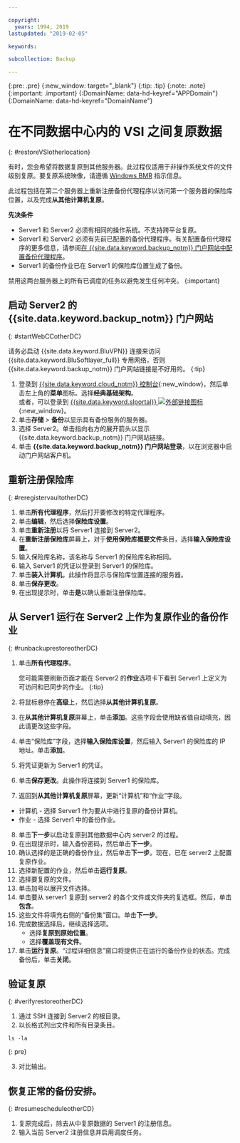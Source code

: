 ```yaml
---

copyright:
  years: 1994, 2019
lastupdated: "2019-02-05"

keywords:

subcollection: Backup

---
```

{:pre: .pre}
{:new_window: target="_blank"}
{:tip: .tip}
{:note: .note}
{:important: .important}
{:DomainName: data-hd-keyref="APPDomain"}
{:DomainName: data-hd-keyref="DomainName"}

# 在不同数据中心内的 VSI 之间复原数据
{: #restoreVSIotherlocation}

有时，您会希望将数据复原到其他服务器。此过程仅适用于非操作系统文件的文件级别复原。要复原系统映像，请遵循 [Windows BMR](/docs/infrastructure/Backup?topic=Backup-restoreBMR) 指示信息。

此过程包括在第二个服务器上重新注册备份代理程序以访问第一个服务器的保险库位置，以及完成**从其他计算机复原**。

**先决条件**

- Server1 和 Server2 必须有相同的操作系统。不支持跨平台复原。
- Server1 和 Server2 必须有先前已配置的备份代理程序。有关配置备份代理程序的更多信息，请参阅[在 {{site.data.keyword.backup_notm}} 门户网站中配置备份代理程序](/docs/infrastructure/Backup?topic=Backup-gettingstarted#getting-started)。
- Server1 的备份作业已在 Server1 的保险库位置生成了备份。

禁用这两台服务器上的所有已调度的任务以避免发生任何冲突。
{:important}

## 启动 Server2 的 {{site.data.keyword.backup_notm}} 门户网站
{: #startWebCCotherDC}

请务必启动 {{site.data.keyword.BluVPN}} 连接来访问 {{site.data.keyword.BluSoftlayer_full}} 专用网络，否则 {{site.data.keyword.backup_notm}} 门户网站链接是不好用的。
{:tip}

1. 登录到 [{{site.data.keyword.cloud_notm}} 控制台](https://{DomainName}/){:new_window}，然后单击左上角的**菜单**图标。选择**经典基础架构**。<br/>
或者，可以登录到 [{{site.data.keyword.slportal}} ![外部链接图标](../../icons/launch-glyph.svg "外部链接图标")](https://control.softlayer.com/){:new_window}。
2. 单击**存储** > **备份**以显示具有备份服务的服务器。
3. 选择 Server2。单击指向右方的展开箭头以显示 {{site.data.keyword.backup_notm}} 门户网站链接。
4. 单击 **{{site.data.keyword.backup_notm}} 门户网站登录**，以在浏览器中启动门户网站客户机。

## 重新注册保险库
{: #reregistervaultotherDC}

1. 单击**所有代理程序**，然后打开要修改的特定代理程序。
2. 单击**编辑**，然后选择**保险库设置**。
3. 单击**重新注册**以将 Server1 连接到 Server2。
4. 在**重新注册保险库**屏幕上，对于**使用保险库概要文件**条目，选择**输入保险库设置**。
5. 输入保险库名称，该名称与 Server1 的保险库名称相同。
6. 输入 Server1 的凭证以登录到 Server1 的保险库。
7. 单击**装入计算机**，此操作将显示与保险库位置连接的服务器。
8. 单击**保存更改**。
9. 在出现提示时，单击**是**以确认重新注册保险库。

## 从 Server1 运行在 Server2 上作为复原作业的备份作业
{: #runbackuprestoreotherDC}

1. 单击**所有代理程序**。

   您可能需要刷新页面才能在 Server2 的**作业**选项卡下看到 Server1 上定义为可访问和已同步的作业。
   {:tip}
2. 将鼠标悬停在**高级**上，然后选择**从其他计算机复原**。
3. 在**从其他计算机复原**屏幕上，单击**添加**。这些字段会使用缺省值自动填充，因此请更改这些字段。
4. 单击“保险库”字段，选择**输入保险库设置**，然后输入 Server1 的保险库的 IP 地址。单击**添加**。
5. 将凭证更新为 Server1 的凭证。
6. 单击**保存更改**。此操作将连接到 Server1 的保险库。
7. 返回到**从其他计算机复原**屏幕，更新“计算机”和“作业”字段。
  - 计算机 - 选择 Server1 作为要从中进行复原的备份计算机。
  - 作业 - 选择 Server1 中的备份作业。
8. 单击**下一步**以启动复原到其他数据中心内 server2 的过程。
9. 在出现提示时，输入备份密码，然后单击**下一步**。
10. 确认选择的是正确的备份作业，然后单击**下一步**。现在，已在 server2 上配置复原作业。
11. 选择新配置的作业，然后单击**运行复原**。
12. 选择要复原的文件。
13. 单击加号以展开文件选择。
14. 单击要从 server1 复原到 server2 的各个文件或文件夹的复选框。然后，单击**包含**。
15. 这些文件将填充右侧的“备份集”窗口。单击**下一步**。
16. 完成数据选择后，继续选择选项。
    - 选择**复原到原始位置**。
    - 选择**覆盖现有文件**。
17. 单击**运行复原**。“过程详细信息”窗口将提供正在运行的备份作业的状态。完成备份后，单击**关闭**。


## 验证复原
{: #verifyrestoreotherDC}

1. 通过 SSH 连接到 Server2 的根目录。
2. 以长格式列出文件和所有目录条目。
  ```
  ls -la
  ```
  {: pre}

3. 对比输出。

## 恢复正常的备份安排。
{: #resumescheduleotherCD}

1. 复原完成后，除去从中复原数据的 Server1 的注册信息。
2. 输入当前 Server2 注册信息并启用调度任务。
